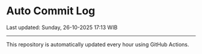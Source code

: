 # Auto Commit Log

Last updated: Sunday, 26-10-2025 17:13 WIB

---

This repository is automatically updated every hour using GitHub Actions.
